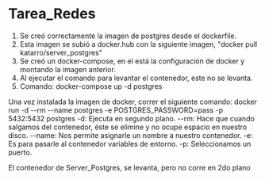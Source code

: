 # Tarea_Redes

1. Se creó correctamente la imagen de postgres desde el dockerfile.
2. Esta imagen se subió a docker.hub con la siguiente imagen, "docker pull katarro/server_postgres"
3. Se creó un docker-compose, en el está la configuración de docker y montando la imagen anterior.
4. Al ejecutar el comando para levantar el contenedor, este no se levanta.
5. Comando: docker-compose up -d postgres

Una vez instalada la imagen de docker, correr el siguiente comando:
docker run -d --rm --name postgres -e POSTGRES_PASSWORD=pass -p 5432:5432 postgres
-d:     Ejecuta en segundo plano.
--rm:   Hace que cuando salgamos del contenedor, éste se elimine y no ocupe espacio en nuestro disco.
--name: Nos permite asignarle un nombre a nuestro contenedor.
-e:     Es para pasarle al contenedor variables de entorno.
-p:     Seleccionamos un puerto.

El contenedor de Server_Postgres, se levanta, pero no corre en 2do plano